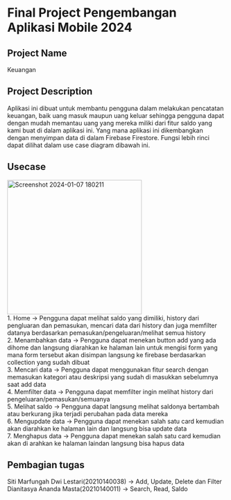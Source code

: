 <h1>Final Project Pengembangan Aplikasi Mobile 2024</h1>
<h2>Project Name</h2>
Keuangan<br>
<h2>Project Description</h2>
Aplikasi ini dibuat untuk membantu pengguna dalam melakukan pencatatan keuangan, baik uang masuk maupun uang keluar sehingga pengguna dapat dengan mudah memantau uang yang mereka miliki dari fitur saldo yang kami buat di dalam aplikasi ini. Yang mana aplikasi ini dikembangkan dengan menyimpan data di dalam Firebase Firestore. Fungsi lebih rinci dapat dilihat dalam use case diagram dibawah ini.<br>
<h2>Usecase </h2>
<img width="310" alt="Screenshot 2024-01-07 180211" src="https://github.com/SitiMarfungahDwiLestari/Keuangan/assets/115131610/9cb63107-d2bb-4bfd-b8a3-deb32bdefdaa">
<br>
1. Home -> Pengguna dapat melihat saldo yang dimiliki, history dari pengluaran dan pemasukan, mencari data dari history dan juga memfilter datanya berdasarkan pemasukan/pengeluaran/melihat semua history<br>
2. Menambahkan data -> Pengguna dapat menekan button add yang ada dihome dan langsung diarahkan ke halaman lain untuk mengisi form yang mana form tersebut akan disimpan langsung ke firebase berdasarkan collection yang sudah dibuat<br>
3. Mencari data -> Pengguna dapat menggunakan fitur search dengan memasukan kategori atau deskripsi yang sudah di masukkan sebelumnya saat add data<br>
4. Memfilter data -> Pengguna dapat memfilter ingin melihat history dari pengeluaran/pemasukan/semuanya<br>
5. Melihat saldo -> Pengguna dapat langsung melihat saldonya bertambah atau berkurang jika terjadi perubahan pada data mereka<br>
6. Mengupdate data -> Pengguna dapat menekan salah satu card kemudian akan diarahkan ke halaman lain dan langsung bisa update data <br> 
7. Menghapus data -> Pengguna dapat menekan salah satu card kemudian akan di arahkan ke halaman laindan langsung bisa hapus data<br>
<h2> Pembagian tugas</h2>
Siti Marfungah Dwi Lestari(20210140038) -> Add, Update, Delete dan Filter<br>
Dianitasya Ananda Masta(20210140011) -> Search, Read, Saldo

